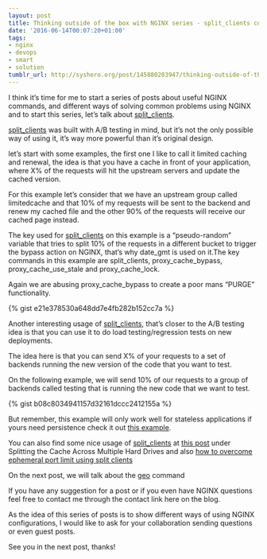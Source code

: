 ```yaml
---
layout: post
title: Thinking outside of the box with NGINX series - split_clients command
date: '2016-06-14T00:07:20+01:00'
tags:
- nginx
- devops
- smart
- solution
tumblr_url: http://syshero.org/post/145880203947/thinking-outside-of-the-box-with-nginx-series
---
```

I think it’s time for me to start a series of posts about useful NGINX commands, and different ways of solving common problems using NGINX and to start this series, let’s talk about [split_clients](http://nginx.org/en/docs/http/ngx_http_split_clients_module.html).

[split_clients](http://nginx.org/en/docs/http/ngx_http_split_clients_module.html) was built with A/B testing in mind, but it’s not the only possible way of using it, it’s way more powerful than it’s original design.

let’s start with some examples, the first one I like to call it limited caching and renewal, the idea is that you have a cache in front of your application, where X% of the requests will hit the upstream servers and update the cached version.

For this example let’s consider that we have an upstream group called limitedcache and that 10% of my requests will be sent to the backend and renew my cached file and the other 90% of the requests will receive our cached page instead.

The key used for [split_clients](http://nginx.org/en/docs/http/ngx_http_split_clients_module.html) on this example is a “pseudo-random” variable that tries to split 10% of the requests in a different bucket to trigger the bypass action on NGINX, that’s why date_gmt is used on it.The key commands in this example are split_clients, proxy_cache_bypass, proxy_cache_use_stale and proxy_cache_lock.

Again we are abusing proxy_cache_bypass to create a poor mans “PURGE” functionality.

{% gist e21e378530a648dd7e4fb282b152cc7a %}

Another interesting usage of [split_clients](http://nginx.org/en/docs/http/ngx_http_split_clients_module.html), that’s closer to the A/B testing idea is that you can use it to do load testing/regression tests on new deployments.

The idea here is that you can send X% of your requests to a set of backends running the new version of the code that you want to test.

On the following example, we will send 10% of our requests to a group of backends called testing that is running the new code that we want to test.

{% gist b08c8034941157d32161dccc2412155a %}

But remember, this example will only work well for stateless applications if yours need persistence check it out [this example](https://www.viget.com/articles/split-test-traffic-distribution-with-nginx/).

You can also find some nice usage of [split_clients](http://nginx.org/en/docs/http/ngx_http_split_clients_module.html) at [this post](https://www.nginx.com/blog/nginx-caching-guide/) under Splitting the Cache Across Multiple Hard Drives and also [how to overcome ephemeral port limit using split clients](https://www.nginx.com/blog/overcoming-ephemeral-port-exhaustion-nginx-plus/)

On the next post, we will talk about the [geo](http://nginx.org/en/docs/http/ngx_http_geo_module.html) command

If you have any suggestion for a post or if you even have NGINX questions feel free to contact me through the contact link here on the blog.

As the idea of this series of posts is to show different ways of using NGINX configurations, I would like to ask for your collaboration sending questions or even guest posts.

See you in the next post, thanks!
